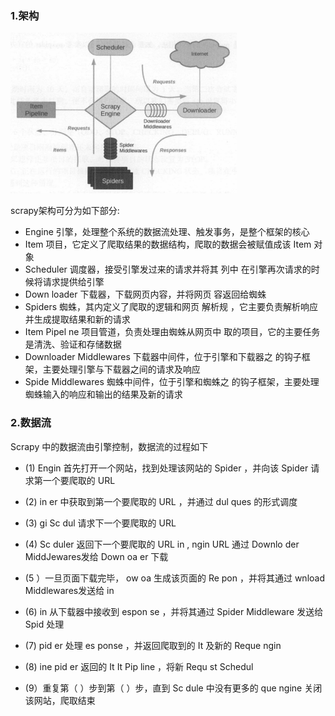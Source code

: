 ### 1.架构

![](/assets/spider-14.14.1-1.png)

scrapy架构可分为如下部分:

* Engine 引擎，处理整个系统的数据流处理、触发事务，是整个框架的核心
* Item 项目，它定义了爬取结果的数据结构，爬取的数据会被赋值成该 Item 对象
* Scheduler 调度器，接受引擎发过来的请求并将其 列中 在引擎再次请求的时候将请求提供给引擎
* Down loader 下载器，下载网页内容，并将网页 容返回给蜘蛛
* Spiders 蜘蛛，其内定义了爬取的逻辑和网页 解析规 ，它主要负责解析响应并生成提取结果和新的请求
* Item Pipel ne 项目管道，负责处理由蜘蛛从网页中 取的项目，它的主要任务是清洗、验证和存储数据
* Downloader Middlewares 下载器中间件，位于引擎和下载器之 的钩子框架，主要处理引擎与下载器之间的请求及响应
* Spide Middlewares 蜘蛛中间件，位于引擎和蜘蛛之 的钩子框架，主要处理蜘蛛输入的响应和输出的结果及新的请求

### 2.数据流

Scrapy 中的数据流由引擎控制，数据流的过程如下

* \(1\) Engin 首先打开一个网站，找到处理该网站的 Spider ，并向该 Spider 请求第一个要爬取的 URL
* \(2\) in er 中获取到第一个要爬取的 URL ，并通过 dul ques 的形式调度
* \(3\) gi Sc dul 请求下一个要爬取的 URL
* \(4\) Sc duler 返回下一个要爬取的 URL in , ngin URL 通过 Downlo der MiddJewares发给 Down oa er 下载

* \(5 ）一旦页面下载完毕， ow oa 生成该页面的 Re pon ，并将其通过 wnload Middlewares发送给 in

* \(6\) in 从下载器中接收到 espon se ，并将其通过 Spider Middleware 发送给 Spid 处理
* \(7\) pid er 处理 es ponse ，并返回爬取到的 It 及新的 Reque ngin
* \(8\) ine pid er 返回的 It It Pip line ，将新 Requ st Schedul
* \(9）重复第（ ）步到第（ ）步，直到 Sc dule 中没有更多的 que ngine 关闭该网站，爬取结束



